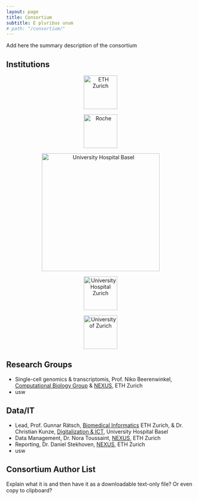 ```yaml
---
layout: page
title: Consortium
subtitle: E pluribus unum
# path: "/consortium/"
---
```


<!-- Please add institutions, members and groups in the same way as the exiting ones -->

Add here the summary description of the consortium

## Institutions 
<!-- Link to institution main site - group links follow below -->

<p align="center">
<a href="https://ethz.ch"><img src="/tu-pro_website/assets/img/eth_logo.png" alt="ETH Zurich" height="90"/></a>
</p>

<p align="center">
<a href="https://www.roche.com"><img src="/tu-pro_website/assets/img/roche_logo.png" alt="Roche" height="90"/></a>
</p>

<p align="center">
<a href="https://www.unispital-basel.ch/"><img src="/tu-pro_website/assets/img/usb_logo.png" alt="University Hospital Basel" width="315"/></a>
</p>

<p align="center">
<a href="https://www.usz.ch/"><img src="/tu-pro_website/assets/img/usz_logo.png" alt="University Hospital Zurich" height="90"/></a>
</p>

<p align="center">
<a href="https://www.uzh.ch/"><img src="/tu-pro_website/assets/img/uzh_logo.png" alt="University of Zurich" height="90"/></a>
</p>

## Research Groups
<!-- Use same logic for all groups; functin in TuPro, prof, name of group with link, institution -->

- Single-cell genomics & transcriptomis, Prof. Niko Beerenwinkel, [Computational Biology Group](https://bsse.ethz.ch/cbg) & [NEXUS](https://www.nexus.ethz.ch), ETH Zurich
- usw

## Data/IT

- Lead, Prof. Gunnar Rätsch, [Biomedical Informatics](https://bmi.inf.ethz.ch/) ETH Zurich, & Dr. Christian Kunze, [Digitalization & ICT](https://www.unispital-basel.ch/ueber-uns/ressorts/digitalisierung-ict/ueber-uns/leitung/), University Hospital Basel
- Data Management, Dr. Nora Toussaint, [NEXUS](https://www.nexus.ethz.ch), ETH Zurich
- Reporting, Dr. Daniel Stekhoven, [NEXUS](https://www.nexus.ethz.ch), ETH Zurich
- usw

## Consortium Author List

Explain what it is and then have it as a downloadable text-only file? Or even copy to clipboard?
